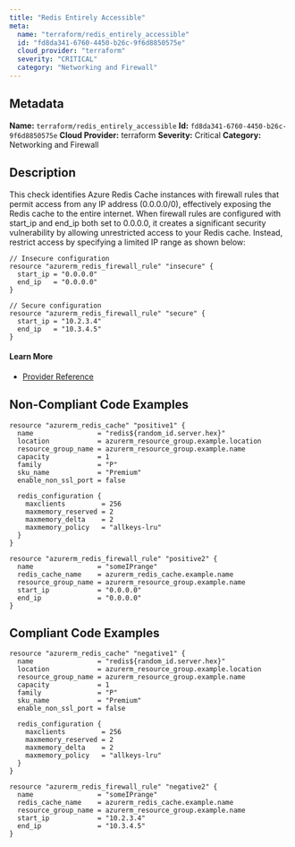 ```yaml
---
title: "Redis Entirely Accessible"
meta:
  name: "terraform/redis_entirely_accessible"
  id: "fd8da341-6760-4450-b26c-9f6d8850575e"
  cloud_provider: "terraform"
  severity: "CRITICAL"
  category: "Networking and Firewall"
---
```

## Metadata
**Name:** `terraform/redis_entirely_accessible`
**Id:** `fd8da341-6760-4450-b26c-9f6d8850575e`
**Cloud Provider:** terraform
**Severity:** Critical
**Category:** Networking and Firewall
## Description
This check identifies Azure Redis Cache instances with firewall rules that permit access from any IP address (0.0.0.0/0), effectively exposing the Redis cache to the entire internet. When firewall rules are configured with start_ip and end_ip both set to 0.0.0.0, it creates a significant security vulnerability by allowing unrestricted access to your Redis cache. Instead, restrict access by specifying a limited IP range as shown below:

```
// Insecure configuration
resource "azurerm_redis_firewall_rule" "insecure" {
  start_ip = "0.0.0.0"
  end_ip   = "0.0.0.0"
}

// Secure configuration
resource "azurerm_redis_firewall_rule" "secure" {
  start_ip = "10.2.3.4"
  end_ip   = "10.3.4.5"
}
```

#### Learn More

 - [Provider Reference](https://registry.terraform.io/providers/hashicorp/azurerm/latest/docs/resources/redis_firewall_rule)

## Non-Compliant Code Examples
```azure
resource "azurerm_redis_cache" "positive1" {
  name                = "redis${random_id.server.hex}"
  location            = azurerm_resource_group.example.location
  resource_group_name = azurerm_resource_group.example.name
  capacity            = 1
  family              = "P"
  sku_name            = "Premium"
  enable_non_ssl_port = false

  redis_configuration {
    maxclients         = 256
    maxmemory_reserved = 2
    maxmemory_delta    = 2
    maxmemory_policy   = "allkeys-lru"
  }
}

resource "azurerm_redis_firewall_rule" "positive2" {
  name                = "someIPrange"
  redis_cache_name    = azurerm_redis_cache.example.name
  resource_group_name = azurerm_resource_group.example.name
  start_ip            = "0.0.0.0"
  end_ip              = "0.0.0.0"
}
```

## Compliant Code Examples
```azure
resource "azurerm_redis_cache" "negative1" {
  name                = "redis${random_id.server.hex}"
  location            = azurerm_resource_group.example.location
  resource_group_name = azurerm_resource_group.example.name
  capacity            = 1
  family              = "P"
  sku_name            = "Premium"
  enable_non_ssl_port = false

  redis_configuration {
    maxclients         = 256
    maxmemory_reserved = 2
    maxmemory_delta    = 2
    maxmemory_policy   = "allkeys-lru"
  }
}

resource "azurerm_redis_firewall_rule" "negative2" {
  name                = "someIPrange"
  redis_cache_name    = azurerm_redis_cache.example.name
  resource_group_name = azurerm_resource_group.example.name
  start_ip            = "10.2.3.4"
  end_ip              = "10.3.4.5"
}
```